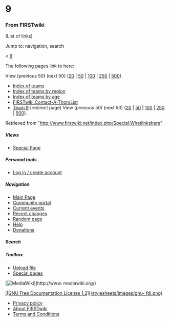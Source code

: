 # 9

### From FIRSTwiki

(List of links)

Jump to: navigation, search

&lt; [9](/index.php?title=9&redirect=no "9" )  

The following pages link to here:

View (previous 50) (next 50)
([20](/index.php?title=Special:Whatlinkshere/9&limit=20&from=0
"Special:Whatlinkshere/9" ) |
[50](/index.php?title=Special:Whatlinkshere/9&limit=50&from=0
"Special:Whatlinkshere/9" ) |
[100](/index.php?title=Special:Whatlinkshere/9&limit=100&from=0
"Special:Whatlinkshere/9" ) |
[250](/index.php?title=Special:Whatlinkshere/9&limit=250&from=0
"Special:Whatlinkshere/9" ) |
[500](/index.php?title=Special:Whatlinkshere/9&limit=500&from=0
"Special:Whatlinkshere/9" )).

  * [Index of teams](/index.php/Index_of_teams "Index of teams" )
  * [Index of teams by region](/index.php/Index_of_teams_by_region "Index of teams by region" )
  * [Index of teams by age](/index.php/Index_of_teams_by_age "Index of teams by age" )
  * [FIRSTwiki:Contact-A-Thon/List](/index.php/FIRSTwiki:Contact-A-Thon/List "FIRSTwiki:Contact-A-Thon/List" )
  * [Team 9](/index.php?title=Team_9&redirect=no "Team 9" ) (redirect page) 
View (previous 50) (next 50)
([20](/index.php?title=Special:Whatlinkshere/9&limit=20&from=0
"Special:Whatlinkshere/9" ) |
[50](/index.php?title=Special:Whatlinkshere/9&limit=50&from=0
"Special:Whatlinkshere/9" ) |
[100](/index.php?title=Special:Whatlinkshere/9&limit=100&from=0
"Special:Whatlinkshere/9" ) |
[250](/index.php?title=Special:Whatlinkshere/9&limit=250&from=0
"Special:Whatlinkshere/9" ) |
[500](/index.php?title=Special:Whatlinkshere/9&limit=500&from=0
"Special:Whatlinkshere/9" )).

Retrieved from "<http://www.firstwiki.net/index.php/Special:Whatlinkshere>"

##### Views

  * [Special Page](/index.php/Special:Whatlinkshere/9)

##### Personal tools

  * [Log in / create account](/index.php?title=Special:Userlogin&returnto=Special:Whatlinkshere)

[](/index.php/Main_Page "Main Page" )

##### Navigation

  * [Main Page](/index.php/Main_Page)
  * [Community portal](/index.php/FIRSTwiki:Community_portal)
  * [Current events](/index.php/Current_events)
  * [Recent changes](/index.php/Special:Recentchanges)
  * [Random page](/index.php/Special:Random)
  * [Help](/index.php/FIRSTwiki:Help)
  * [Donations](/index.php/FIRSTwiki:Site_support)

##### Search



##### Toolbox

  * [Upload file](/index.php/Special:Upload)
  * [Special pages](/index.php/Special:Specialpages)

[![MediaWiki](/skins/common/images/poweredby_mediawiki_88x31.png)](http://www.
mediawiki.org/)

[![GNU Free Documentation License 1.2](/stylesheets/images/gnu-
fdl.png)](http://www.gnu.org/copyleft/fdl.html)

  * [Privacy policy](/index.php/FIRSTwiki:Privacy_policy "FIRSTwiki:Privacy policy" )
  * [About FIRSTwiki](/index.php/FIRSTwiki:About "FIRSTwiki:About" )
  * [Terms and Conditions](/index.php/FIRSTwiki:Terms_and_conditions "FIRSTwiki:Terms and conditions" )

